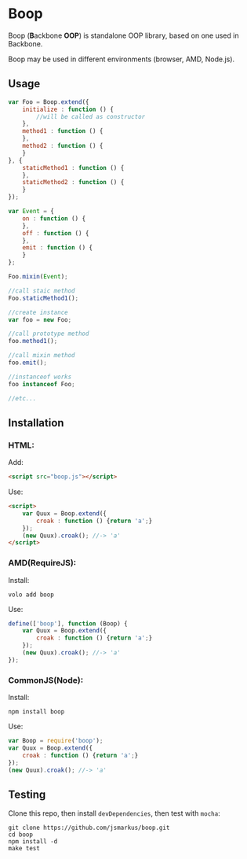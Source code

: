 # Boop

Boop (**B**ackbone **OOP**) is standalone OOP library, based on one used in Backbone.

Boop may be used in different environments (browser, AMD, Node.js).

## Usage

```javascript
var Foo = Boop.extend({
    initialize : function () {
        //will be called as constructor
    },
    method1 : function () {
    },
    method2 : function () {
    }
}, {
    staticMethod1 : function () {
    },
    staticMethod2 : function () {
    }
});

var Event = {
    on : function () {
    },
    off : function () {
    },
    emit : function () {
    }
};

Foo.mixin(Event);

//call staic method
Foo.staticMethod1();

//create instance
var foo = new Foo;

//call prototype method
foo.method1();

//call mixin method
foo.emit();

//instanceof works
foo instanceof Foo;

//etc...
```

## Installation

### HTML:

Add:

```html
<script src="boop.js"></script>
```

Use:

```html
<script>
    var Quux = Boop.extend({
        croak : function () {return 'a';}
    });
    (new Quux).croak(); //-> 'a'
</script>
```

### AMD(RequireJS):

Install:

```
volo add boop
```

Use:

```javascript
define(['boop'], function (Boop) {
    var Quux = Boop.extend({
        croak : function () {return 'a';}
    });
    (new Quux).croak(); //-> 'a'
});
```

### CommonJS(Node):

Install:

```
npm install boop
```

Use:

```javascript
var Boop = require('boop');
var Quux = Boop.extend({
    croak : function () {return 'a';}
});
(new Quux).croak(); //-> 'a'
```

## Testing

Clone this repo, then install `devDependencies`, then test with `mocha`:

```
git clone https://github.com/jsmarkus/boop.git
cd boop
npm install -d
make test
```
